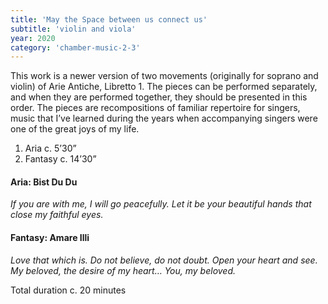 ```yaml
---
title: 'May the Space between us connect us'
subtitle: 'violin and viola'
year: 2020
category: 'chamber-music-2-3'
---
```


This work is a newer version of two movements (originally for soprano and violin) of Arie Antiche, Libretto 1. The pieces can be performed separately, and when they are performed together, they should be presented in this order. The pieces are recompositions of familiar repertoire for singers, music that I’ve learned during the years when accompanying singers were one of the great joys of my life.

1. Aria c. 5’30”
2. Fantasy c. 14’30”

#### Aria: Bist Du Du
*If you are with me, I will go peacefully. Let it be your beautiful hands that close my faithful eyes.*

#### Fantasy: Amare Illi
*Love that which is. Do not believe, do not doubt. Open your heart and see.  
My beloved, the desire of my heart… You, my beloved.*

Total duration c. 20 minutes